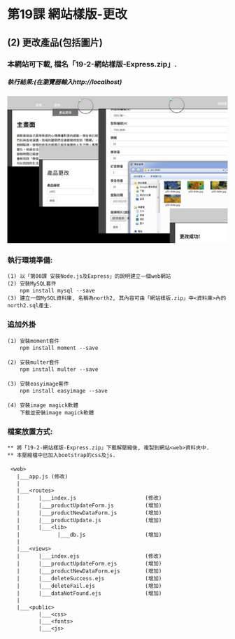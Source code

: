 # 第19課 網站樣版-更改


## (2) 更改產品(包括圖片)

### 本網站可下載, 檔名「19-2-網站樣版-Express.zip」.


##### 執行結果:(在瀏覽器輸入http://localhost)
![GitHub Logo](/images/results19-2.jpg)


### 執行環境準備:
```
(1) 以「第00課 安裝Node.js及Express」的說明建立一個web網站
(2) 安裝MySQL套件
    npm install mysql --save
(3) 建立一個MySQL資料庫, 名稱為north2, 其內容可由「網站樣版.zip」中<資料庫>內的north2.sql產生.
```


### 追加外掛
```
(1) 安裝moment套件
    npm install moment --save
    
(2) 安裝multer套件
    npm install multer --save 
    
(3) 安裝easyimage套件
    npm install easyimage --save 
    
(4) 安裝image magick軟體
    下載並安裝image magick軟體     
```



### 檔案放置方式:
```
** 將「19-2-網站樣版-Express.zip」下載解壓縮後, 複製到網站<web>資料夾中.
** 本壓縮檔中已加入bootstrap的css及js.

 <web>
   |___app.js (修改)
   |
   |___<routes>
   |      |___index.js                      (修改) 
   |      |___productUpdateForm.js          (增加)
   |      |___productNewDataForm.js         (增加) 
   |      |___productUpdate.js              (增加)    
   |      |___<lib>
   |            |___db.js                   (增加)
   |
   |___<views>
   |      |___index.ejs                     (修改)   
   |      |___productUpdateForm.ejs         (增加)
   |      |___productNewDataForm.ejs        (增加)   
   |      |___deleteSuccess.ejs             (增加)  
   |      |___deleteFail.ejs                (增加)   
   |      |___dataNotFound.ejs              (增加)      
   |
   |___<public>
          |___<css>
          |___<fonts>          
          |___<js>
```
